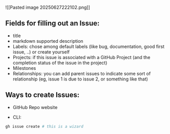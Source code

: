 
![[Pasted image 20250627222102.png]]

## Fields for filling out an Issue:
- title
- markdown supported description
- Labels: chose among default labels (like bug, documentation, good first issue, ..) or create yourself
- Projects: if this issue is associated with a GitHub Project (and the completion status of the issue in the project)
- Milestones
- Relationships: you can add parent issues to indicate some sort of relationship (eg, issue 1 is due to issue 2, or something like that)

## Ways to create Issues:
- GitHub Repo website

- CLI:
```bash
gh issue create # this is a wizard
```